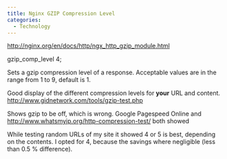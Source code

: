 ```yaml
---
title: Nginx GZIP Compression Level
categories:
  - Technology
---
```

http://nginx.org/en/docs/http/ngx_http_gzip_module.html

gzip_comp_level 4;

Sets a gzip compression level of a response. Acceptable values are in the range from 1 to 9, default is 1.

Good display of the different compression levels for **your** URL and content.
http://www.gidnetwork.com/tools/gzip-test.php

Shows gzip to be off, which is wrong. Google Pagespeed Online and 
http://www.whatsmyip.org/http-compression-test/ both showed

While testing random URLs of my site it showed 4 or 5 is best, depending on the contents. I opted for 4, because the savings where negligible (less than 0.5 % difference).